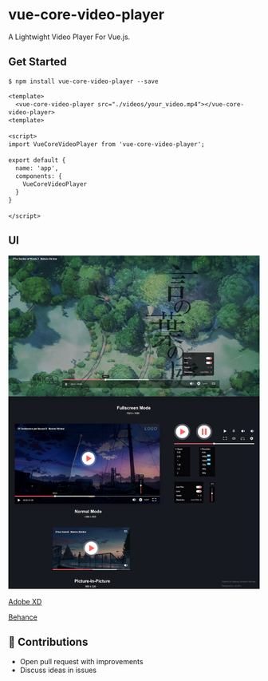 # vue-core-video-player

A Lightwight Video Player For Vue.js.


## Get Started

```
$ npm install vue-core-video-player --save
```

``` vue
<template>
  <vue-core-video-player src="./videos/your_video.mp4"></vue-core-video-player>
<template>

<script>
import VueCoreVideoPlayer from 'vue-core-video-player';

export default {
  name: 'app',
  components: {
    VueCoreVideoPlayer
  }
}

</script>
```



## UI

<img src="./UI/ui.png">

[Adobe XD]('./UI/vue-core-video-player-xd.xd')

[Behance]('https://www.behance.net/gallery/84820301/Web-VIdeo-Player')


## 💐 Contributions

+ Open pull request with improvements
+ Discuss ideas in issues

